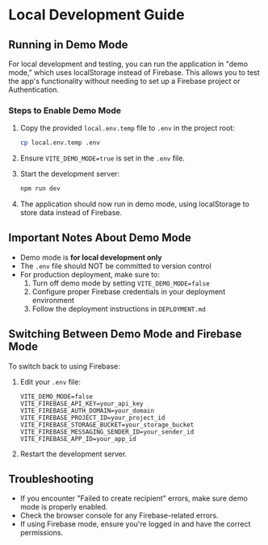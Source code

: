 # Local Development Guide

## Running in Demo Mode

For local development and testing, you can run the application in "demo mode," which uses localStorage instead of Firebase. This allows you to test the app's functionality without needing to set up a Firebase project or Authentication.

### Steps to Enable Demo Mode

1. Copy the provided `local.env.temp` file to `.env` in the project root:
   ```bash
   cp local.env.temp .env
   ```

2. Ensure `VITE_DEMO_MODE=true` is set in the `.env` file.

3. Start the development server:
   ```bash
   npm run dev
   ```

4. The application should now run in demo mode, using localStorage to store data instead of Firebase.

## Important Notes About Demo Mode

- Demo mode is **for local development only**
- The `.env` file should NOT be committed to version control
- For production deployment, make sure to:
  1. Turn off demo mode by setting `VITE_DEMO_MODE=false` 
  2. Configure proper Firebase credentials in your deployment environment
  3. Follow the deployment instructions in `DEPLOYMENT.md`

## Switching Between Demo Mode and Firebase Mode

To switch back to using Firebase:

1. Edit your `.env` file:
   ```
   VITE_DEMO_MODE=false
   VITE_FIREBASE_API_KEY=your_api_key
   VITE_FIREBASE_AUTH_DOMAIN=your_domain
   VITE_FIREBASE_PROJECT_ID=your_project_id
   VITE_FIREBASE_STORAGE_BUCKET=your_storage_bucket
   VITE_FIREBASE_MESSAGING_SENDER_ID=your_sender_id
   VITE_FIREBASE_APP_ID=your_app_id
   ```

2. Restart the development server.

## Troubleshooting

- If you encounter "Failed to create recipient" errors, make sure demo mode is properly enabled.
- Check the browser console for any Firebase-related errors.
- If using Firebase mode, ensure you're logged in and have the correct permissions. 